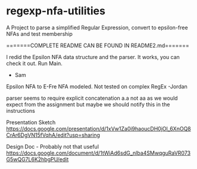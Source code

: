 # regexp-nfa-utilities
A Project to parse a simplified Regular Expression, convert to epsilon-free NFAs and test membership

=======COMPLETE README CAN BE FOUND IN README2.md=======

I redid the Epsilon NFA data structure and the parser.
It works, you can check it out. Run Main.
- Sam


Epsilon NFA to E-Fre NFA modeled. Not tested on complex RegEx
-Jordan

parser seems to require explicit concatenation a.a not aa as we would expect from the assignment but maybe we should notify this in the instructions

Presentation Sketch
https://docs.google.com/presentation/d/1xVw1Za0i9haoucDH0jOl_6XnOQ8CrAr6DgVN15fVqhA/edit?usp=sharing

Design Doc - Probably not that useful
https://docs.google.com/document/d/1tWiAd6sdG_nlba4SMwqguRaVR073G5wQG7L6K2hbgPU/edit
